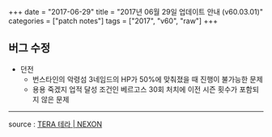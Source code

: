 +++
date = "2017-06-29"
title = "2017년 06월 29일 업데이트 안내 (v60.03.01)"
categories = ["patch notes"]
tags = ["2017", "v60", "raw"]
+++

## 버그 수정

- 던전
  - 번스타인의 악령섬 3네임드의 HP가 50%에 맞춰졌을 때 진행이 불가능한 문제
  - 용용 죽겠지 업적 달성 조건인 베르고스 30회 처치에 이전 시즌 횟수가 포함되지 않은 문제

----

source : [TERA 테라 | NEXON](http://tera.nexon.com/news/update/view.aspx?n4articlesn=284)
